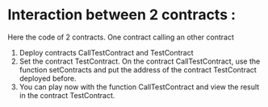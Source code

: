# Interaction between 2 contracts : 
Here the code of 2 contracts. One contract calling an other contract

1. Deploy contracts CallTestContract and TestContract
2. Set the contract TestContract. 
On the contract CallTestContract, use the function setContracts
and put the address of the contract TestContract deployed before.
3. You can play now with the function CallTestContract and view the result in the contract TestContract.


